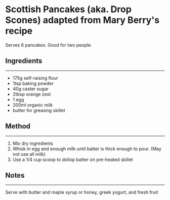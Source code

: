# Scottish Pancakes (aka. Drop Scones) adapted from Mary Berry's recipe

Serves 6 pancakes. Good for two people.

## Ingredients
--------------
- 175g self-raising flour
- 1tsp baking powder
- 40g caster sugar
- 2tbsp orange zest
- 1 egg
- 200ml organic milk
- butter for greasing skillet

## Method
---------
1. Mix dry ingredients
2. Whisk in egg and enough milk until batter is thick enough to pour. (May not use all milk)
3. Use a 1/4 cup scoop to dollop batter on pre-heated skillet


## Notes
--------
Serve with butter and maple syrup or honey, greek yogurt, and fresh fruit


